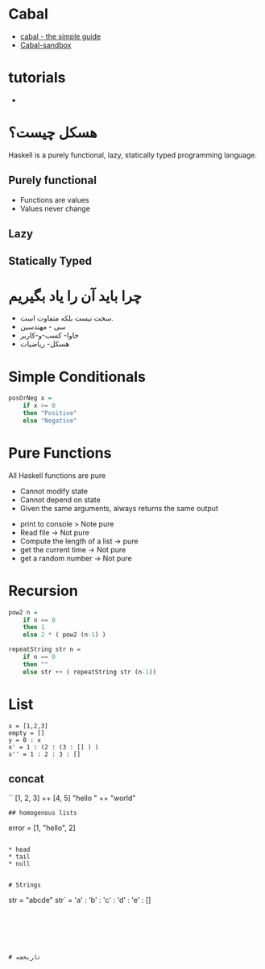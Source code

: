 # Cabal
* [cabal - the simple guide](http://katychuang.com/cabal-guide/)
* [Cabal-sandbox](http://coldwa.st/e/blog/2013-08-20-Cabal-sandbox.html)

# tutorials
* [](http://www.seas.upenn.edu/~cis194/)

# هسکل چیست؟
Haskell is a purely functional, lazy, statically typed programming language.

## Purely functional

* Functions are values
* Values never change

## Lazy

## Statically Typed 

# چرا باید آن را یاد بگیریم
* سخت نیست بلکه متفاوت است.
* سی - مهندسین
* جاوا- کسب-و-کاربر
* هسکل- ریاضیات

# Simple Conditionals

```Haskell
posOrNeg x =
	if x >= 0
	then "Positive"
	else "Negative"
```

# Pure Functions
All Haskell functions are pure

* Cannot modify state
* Cannot depend on state
* Given the same arguments, always returns the same output

- print to console > Note pure
- Read file -> Not pure
- Compute the length of a list -> pure
- get the current time -> Not pure
- get a random number -> Not pure

# Recursion

```Haskell
pow2 n = 
	if n == 0
	then 1
	else 2 * ( pow2 (n-1) )
```

```Haskell
repeatString str n =
	if n == 0
	then ""
	else str ++ ( repeatString str (n-1))
```

# List

```
x = [1,2,3]
empty = []
y = 0 : x
x' = 1 : (2 : (3 : [] ) )
x'' = 1 : 2 : 3 : []
```

## concat

``
[1, 2, 3] ++ [4, 5]
"hello " ++ "world"
```
## homogenous lists

```
error = [1, "hello", 2]
```

* head
* tail
* null


# Strings

```
str = "abcde"
str` = 'a' : 'b' : 'c' : 'd' : 'e' : []
```






# تاریخچه

